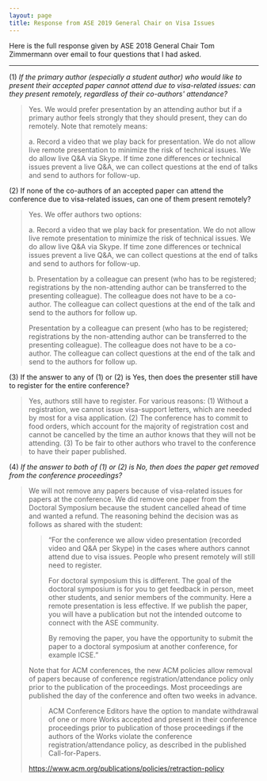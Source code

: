 ```yaml
---
layout: page
title: Response from ASE 2019 General Chair on Visa Issues
---
```


Here is the full response given by ASE 2018 General Chair Tom Zimmermann over email to four questions that I had asked.

---

(1) *If the primary author (especially a student author) who would like to present their accepted paper cannot attend due to visa-related issues: can they present remotely, regardless of their co-authors' attendance?*

> Yes. We would prefer presentation by an attending author but if a primary author feels strongly that they should present, they can do remotely. Note that remotely means:
> 
> a. Record a video that we play back for presentation. We do not allow live remote presentation to minimize the risk of technical issues. We do allow live Q&A via Skype. If time zone differences or technical issues prevent a live Q&A, we can collect questions at the end of talks and send to authors for follow-up.


(2) If none of the co-authors of an accepted paper can attend the conference due to visa-related issues, can one of them present remotely?

> Yes. We offer authors two options:
>
> a. Record a video that we play back for presentation. We do not allow live remote presentation to minimize the risk of technical issues. We do allow live Q&A via Skype. If time zone differences or technical issues prevent a live Q&A, we can collect questions at the end of talks and send to authors for follow-up.
> 
> b. Presentation by a colleague can present (who has to be registered; registrations by the non-attending author can be transferred to the presenting colleague). The colleague does not have to be a co-author. The colleague can collect questions at the end of the talk and send to the authors for follow up.
>
> Presentation by a colleague can present (who has to be registered; registrations by the non-attending author can be transferred to the presenting colleague). The colleague does not have to be a co-author. The colleague can collect questions at the end of the talk and send to the authors for follow up.


(3) If the answer to any of (1) or (2) is Yes, then does the presenter still have to register for the entire conference?

> Yes, authors still have to register.
> For various reasons: (1) Without a registration, we cannot issue visa-support letters, which are needed by most for a visa application. (2) The conference has to commit to food orders, which account for the majority of registration cost and cannot be cancelled by the time an author knows that they will not be attending. (3) To be fair to other authors who travel to the conference to have their paper published.

(4) *If the answer to both of (1) or (2) is No, then does the paper get removed from the conference proceedings?*


> We will not remove any papers because of visa-related issues for papers at the conference.
> We did remove one paper from the Doctoral Symposium because the student cancelled ahead of time and wanted a refund. The reasoning behind the decision was as follows as shared with the student:
>> “For the conference we allow video presentation (recorded video and Q&A per Skype) in the cases where authors cannot attend due to visa issues. People who present remotely will still need to register.
> > 
>> For doctoral symposium this is different. The goal of the doctoral symposium is for you to get feedback in person, meet other students, and senior members of the community. Here a remote presentation is less effective. If we publish the paper, you will have a publication but not the intended outcome to connect with the ASE community.
>> 
>> By removing the paper, you have the opportunity to submit the paper to a doctoral symposium at another conference, for example ICSE.”
>
> Note that for ACM conferences, the new ACM policies allow removal of papers because of conference registration/attendance policy only prior to the publication of the proceedings. Most proceedings are published the day of the conference and often two weeks in advance.
>
>> ACM Conference Editors have the option to mandate withdrawal of one or more Works accepted and present in their conference proceedings prior to publication of those proceedings if the authors of the Works violate the conference registration/attendance policy, as described in the published Call-for-Papers.
>
> https://www.acm.org/publications/policies/retraction-policy
